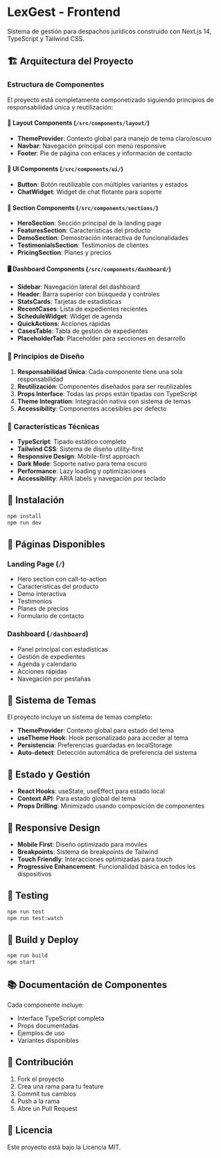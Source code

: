 # LexGest - Frontend

Sistema de gestión para despachos jurídicos construido con Next.js 14, TypeScript y Tailwind CSS.

## 🏗️ Arquitectura del Proyecto

### Estructura de Componentes

El proyecto está completamente componetizado siguiendo principios de responsabilidad única y reutilización:

#### 📁 Layout Components (`/src/components/layout/`)
- **ThemeProvider**: Contexto global para manejo de tema claro/oscuro
- **Navbar**: Navegación principal con menú responsive
- **Footer**: Pie de página con enlaces y información de contacto

#### 🎨 UI Components (`/src/components/ui/`)
- **Button**: Botón reutilizable con múltiples variantes y estados
- **ChatWidget**: Widget de chat flotante para soporte

#### 📄 Section Components (`/src/components/sections/`)
- **HeroSection**: Sección principal de la landing page
- **FeaturesSection**: Características del producto
- **DemoSection**: Demostración interactiva de funcionalidades
- **TestimonialsSection**: Testimonios de clientes
- **PricingSection**: Planes y precios

#### 🖥️ Dashboard Components (`/src/components/dashboard/`)
- **Sidebar**: Navegación lateral del dashboard
- **Header**: Barra superior con búsqueda y controles
- **StatsCards**: Tarjetas de estadísticas
- **RecentCases**: Lista de expedientes recientes
- **ScheduleWidget**: Widget de agenda
- **QuickActions**: Acciones rápidas
- **CasesTable**: Tabla de gestión de expedientes
- **PlaceholderTab**: Placeholder para secciones en desarrollo

### 🎯 Principios de Diseño

1. **Responsabilidad Única**: Cada componente tiene una sola responsabilidad
2. **Reutilización**: Componentes diseñados para ser reutilizables
3. **Props Interface**: Todas las props están tipadas con TypeScript
4. **Theme Integration**: Integración nativa con sistema de temas
5. **Accessibility**: Componentes accesibles por defecto

### 🔧 Características Técnicas

- **TypeScript**: Tipado estático completo
- **Tailwind CSS**: Sistema de diseño utility-first
- **Responsive Design**: Mobile-first approach
- **Dark Mode**: Soporte nativo para tema oscuro
- **Performance**: Lazy loading y optimizaciones
- **Accessibility**: ARIA labels y navegación por teclado

## 🚀 Instalación

```bash
npm install
npm run dev
```

## 📱 Páginas Disponibles

### Landing Page (`/`)
- Hero section con call-to-action
- Características del producto
- Demo interactiva
- Testimonios
- Planes de precios
- Formulario de contacto

### Dashboard (`/dashboard`)
- Panel principal con estadísticas
- Gestión de expedientes
- Agenda y calendario
- Acciones rápidas
- Navegación por pestañas

## 🎨 Sistema de Temas

El proyecto incluye un sistema de temas completo:

- **ThemeProvider**: Contexto global para estado del tema
- **useTheme Hook**: Hook personalizado para acceder al tema
- **Persistencia**: Preferencias guardadas en localStorage
- **Auto-detect**: Detección automática de preferencia del sistema

## 🔄 Estado y Gestión

- **React Hooks**: useState, useEffect para estado local
- **Context API**: Para estado global del tema
- **Props Drilling**: Minimizado usando composición de componentes

## 📱 Responsive Design

- **Mobile First**: Diseño optimizado para móviles
- **Breakpoints**: Sistema de breakpoints de Tailwind
- **Touch Friendly**: Interacciones optimizadas para touch
- **Progressive Enhancement**: Funcionalidad básica en todos los dispositivos

## 🧪 Testing

```bash
npm run test
npm run test:watch
```

## 🚀 Build y Deploy

```bash
npm run build
npm start
```

## 📚 Documentación de Componentes

Cada componente incluye:
- Interface TypeScript completa
- Props documentadas
- Ejemplos de uso
- Variantes disponibles

## 🤝 Contribución

1. Fork el proyecto
2. Crea una rama para tu feature
3. Commit tus cambios
4. Push a la rama
5. Abre un Pull Request

## 📄 Licencia

Este proyecto está bajo la Licencia MIT.
